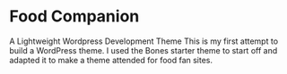 # Food Companion
A Lightweight Wordpress Development Theme
This is my first attempt to build a WordPress theme. I used the Bones starter theme to start off and adapted it to make a theme attended for food fan sites. 
